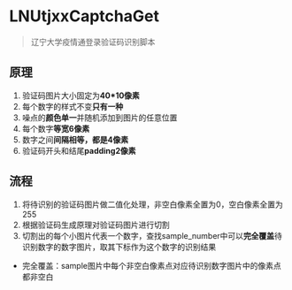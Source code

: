 ﻿# LNUtjxxCaptchaGet

> 辽宁大学疫情通登录验证码识别脚本

## 原理

1. 验证码图片大小固定为**40*10像素**
2. 每个数字的样式不变**只有一种**
3. 噪点的**颜色单一**并随机添加到图片的任意位置
4. 每个数字**等宽6像素**
5. 数字之间**间隔相等，都是4像素**
6. 验证码开头和结尾**padding2像素**

## 流程

1. 将待识别的验证码图片做二值化处理，非空白像素全置为0，空白像素全置为255
2. 根据验证码生成原理对验证码图片进行切割
3. 切割出的每个小图片代表一个数字，查找sample_number中可以**完全覆盖**待识别数字的数字图片，取其下标作为这个数字的识别结果

- 完全覆盖：sample图片中每个非空白像素点对应待识别数字图片中的像素点都非空白

